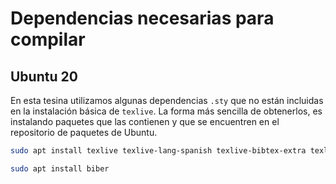 # Dependencias necesarias para compilar

## Ubuntu 20

En esta tesina utilizamos algunas dependencias `.sty` que no están incluidas en la instalación
básica de `texlive`. La forma más sencilla de obtenerlos, es instalando paquetes que las contienen y
que se encuentren en el repositorio de paquetes de Ubuntu.

```sh
sudo apt install texlive texlive-lang-spanish texlive-bibtex-extra texlive-latex-extra

sudo apt install biber
```